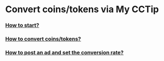 # Convert coins/tokens via My CCTip

### [How to start?](https://doc.cctip.io/cctip-convert/convert-coins-tokens-via-my-cctip/how-to-start)

### [How to convert coins/tokens?](https://doc.cctip.io/cctip-convert/convert-coins-tokens-via-my-cctip/how-to-convert-coins-tokens)

### [How to post an ad and set the conversion rate?](https://doc.cctip.io/cctip-convert/convert-coins-tokens-via-my-cctip/how-to-post-an-ad-and-set-the-conversion-rate)

